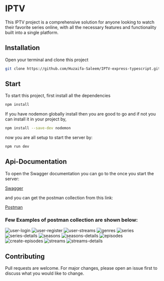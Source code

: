 # IPTV

This IPTV project is a comprehensive solution for anyone looking to watch their favorite series online, with all the necessary features and functionality built into a single platform.

## Installation

Open your terminal and clone this project

```bash
git clone https://github.com/Huzaifa-Saleem/IPTV-express-typescript.git iptv
```

## Start

To start this project, first install all the dependencies

```bash
npm install
```

If you have nodemon globally install then you are good to go and if not you can install it in your project by,

```bash
npm install --save-dev nodemon
```

now you are all setup to start the server by:

```bash
npm run dev
```

## Api-Documentation

To open the Swagger documentation you can go to the once you start the server:

[Swagger](http:localhost:5000/api-docs)

and you can get the postman collection from this link:

[Postman](https://cloudy-desert-161727.postman.co/workspace/My-Workspace~51859a10-349f-4603-8e27-160fa551e9db/collection/19733281-fb730660-edde-4239-91f4-3c8253e7f8e8?action=share&creator=19733281)

### Few Examples of postman collection are shown below:

![user-login](./src/assets/sc/user-login.png)
![user-register](./src/assets/sc/user-register.png)
![user-streams](./src/assets/sc/user-streams.png)
![genres](./src/assets/sc/genres.png)
![series](./src/assets/sc/series.png)
![series-details](./src/assets/sc/series-details.PNG)
![seasons](./src/assets/sc/seasons.PNG)
![seasons-details](./src/assets/sc/season-details.PNG)
![episodes](./src/assets/sc/episodes.PNG)
![create-episodes](./src/assets/sc/create-episodes.PNG)
![streams](./src/assets/sc/streams.PNG)
![streams-details](./src/assets/sc/stream-details.PNG)

## Contributing

Pull requests are welcome. For major changes, please open an issue first
to discuss what you would like to change.
